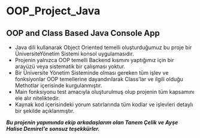 # OOP_Project_Java
## OOP and Class Based Java Console App

- Java dili kullanarak Object Oriented temelli oluşturduğumuz bu proje bir ÜniversiteYönetim Sistemi konsol uygulamasıdır.
- Projenin yalnızca OOP temelli Backend kısmını yaptığımız için bir arayüzü veya sistematik bir çalışması yoktur.
- Bir Üniversite Yönetim Sisteminde olması gereken tüm işlev ve fonksiyonlar OOP temellerine dayandırılarak Class'lar ve ilgili olduğu Methotlar içerisinde kurgulanmıştır.
- Main fonksiyonu test amacıyla oluşturulmuş olup projenin tüm kapsamını ele alır niteliktedir.
- Kaynak kod içerisindeki yorum satırlarında tüm kodlar ve işlevleri detaylı bir şekilde açıklanmıştır.


**_Bu projenin yapımında ekip arkadaşlarım olan Tanem Çelik ve Ayşe Halise Demirel'e sonsuz teşekkürler._**     
